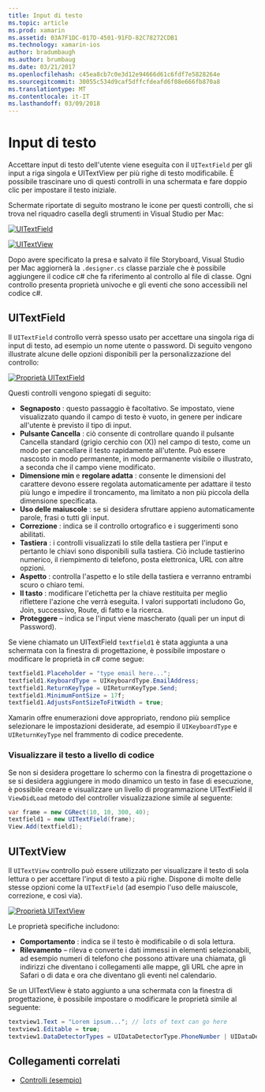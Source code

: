 ```yaml
---
title: Input di testo
ms.topic: article
ms.prod: xamarin
ms.assetid: 03A7F1DC-017D-4501-91FD-82C78272CDB1
ms.technology: xamarin-ios
author: bradumbaugh
ms.author: brumbaug
ms.date: 03/21/2017
ms.openlocfilehash: c45ea8cb7c0e3d12e94666d61c6fdf7e5828264e
ms.sourcegitcommit: 30055c534d9caf5dffcfdeafd6f08e666fb870a8
ms.translationtype: MT
ms.contentlocale: it-IT
ms.lasthandoff: 03/09/2018
---
```

# <a name="text-input"></a>Input di testo

Accettare input di testo dell'utente viene eseguita con il `UITextField` per gli input a riga singola e UITextView per più righe di testo modificabile. È possibile trascinare uno di questi controlli in una schermata e fare doppio clic per impostare il testo iniziale.

Schermate riportate di seguito mostrano le icone per questi controlli, che si trova nel riquadro casella degli strumenti in Visual Studio per Mac:

 [![](text-input-images/image11a.png "UITextField")](text-input-images/image11a.png#lightbox)

 [![](text-input-images/image13a.png "UITextView")](text-input-images/image13a.png#lightbox)

Dopo avere specificato la presa e salvato il file Storyboard, Visual Studio per Mac aggiornerà la `.designer.cs` classe parziale che è possibile aggiungere il codice c# che fa riferimento al controllo al file di classe. Ogni controllo presenta proprietà univoche e gli eventi che sono accessibili nel codice c#.

 <a name="UITextField" />


## <a name="uitextfield"></a>UITextField

Il `UITextField` controllo verrà spesso usato per accettare una singola riga di input di testo, ad esempio un nome utente o password. Di seguito vengono illustrate alcune delle opzioni disponibili per la personalizzazione del controllo:

 [![](text-input-images/image15a.png "Proprietà UITextField")](text-input-images/image15a.png#lightbox)

Questi controlli vengono spiegati di seguito:

-  **Segnaposto** : questo passaggio è facoltativo. Se impostato, viene visualizzato quando il campo di testo è vuoto, in genere per indicare all'utente è previsto il tipo di input.
-  **Pulsante Cancella** : ciò consente di controllare quando il pulsante Cancella standard (grigio cerchio con (X)) nel campo di testo, come un modo per cancellare il testo rapidamente all'utente. Può essere nascosto in modo permanente, in modo permanente visibile o illustrato, a seconda che il campo viene modificato.
-  **Dimensione min** e **regolare adatta** : consente le dimensioni del carattere devono essere regolata automaticamente per adattare il testo più lungo e impedire il troncamento, ma limitato a non più piccola della dimensione specificata.
-  **Uso delle maiuscole** : se si desidera sfruttare appieno automaticamente parole, frasi o tutti gli input.
-  **Correzione** : indica se il controllo ortografico e i suggerimenti sono abilitati.
-  **Tastiera** : i controlli visualizzati lo stile della tastiera per l'input e pertanto le chiavi sono disponibili sulla tastiera. Ciò include tastierino numerico, il riempimento di telefono, posta elettronica, URL con altre opzioni.
-  **Aspetto** : controlla l'aspetto e lo stile della tastiera e verranno entrambi scuro o chiaro temi.
-  **Il tasto** : modificare l'etichetta per la chiave restituita per meglio riflettere l'azione che verrà eseguita. I valori supportati includono Go, Join, successivo, Route, di fatto e la ricerca.
-  **Proteggere** – indica se l'input viene mascherato (quali per un input di Password).


Se viene chiamato un UITextField `textfield1` è stata aggiunta a una schermata con la finestra di progettazione, è possibile impostare o modificare le proprietà in c# come segue:

```csharp
textfield1.Placeholder = "type email here...";
textfield1.KeyboardType = UIKeyboardType.EmailAddress;
textfield1.ReturnKeyType = UIReturnKeyType.Send;
textfield1.MinimumFontSize = 17f;
textfield1.AdjustsFontSizeToFitWidth = true;
```

Xamarin offre enumerazioni dove appropriato, rendono più semplice selezionare le impostazioni desiderate, ad esempio il `UIKeyboardType` e `UIReturnKeyType` nel frammento di codice precedente.

### <a name="display-text-programmatically"></a>Visualizzare il testo a livello di codice

Se non si desidera progettare lo schermo con la finestra di progettazione o se si desidera aggiungere in modo dinamico un testo in fase di esecuzione, è possibile creare e visualizzare un livello di programmazione UITextField il `ViewDidLoad` metodo del controller visualizzazione simile al seguente:

```csharp
var frame = new CGRect(10, 10, 300, 40);
textfield1 = new UITextField(frame);
View.Add(textfield1);
```

 <a name="UITextView" />


## <a name="uitextview"></a>UITextView

Il `UITextView` controllo può essere utilizzato per visualizzare il testo di sola lettura o per accettare l'input di testo a più righe. Dispone di molte delle stesse opzioni come la `UITextField` (ad esempio l'uso delle maiuscole, correzione, e così via).

 [![](text-input-images/image16a.png "Proprietà UITextView")](text-input-images/image16a.png#lightbox)

Le proprietà specifiche includono:

-  **Comportamento** : indica se il testo è modificabile o di sola lettura.
-  **Rilevamento** – rileva e converte i dati immessi in elementi selezionabili, ad esempio numeri di telefono che possono attivare una chiamata, gli indirizzi che diventano i collegamenti alle mappe, gli URL che apre in Safari o di data e ora che diventano gli eventi nel calendario.


Se un UITextView è stato aggiunto a una schermata con la finestra di progettazione, è possibile impostare o modificare le proprietà simile al seguente:

```csharp
textview1.Text = "Lorem ipsum..."; // lots of text can go here
textview1.Editable = true;
textview1.DataDetectorTypes = UIDataDetectorType.PhoneNumber | UIDataDetectorType.Link;
```



## <a name="related-links"></a>Collegamenti correlati

- [Controlli (esempio)](https://developer.xamarin.com/samples/Controls/)
